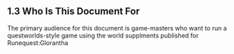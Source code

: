 ## 1.3 Who Is This Document For

The primary audience for this document is game-masters who want to run a questworlds-style game using the world supplments published for Runequest:Glorantha